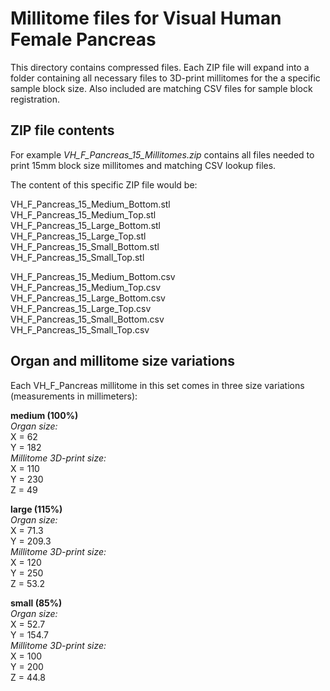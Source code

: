 # Millitome files for Visual Human Female Pancreas

This directory contains compressed files. Each ZIP file will expand into a folder containing all necessary files to 3D-print millitomes for the a specific sample block size. Also included are matching CSV files for sample block registration.

## ZIP file contents

<p>For example <em>VH_F_Pancreas_15_Millitomes.zip</em> contains all files needed to print 15mm block size millitomes and matching CSV lookup files.</p>

<p>The content of this specific ZIP file would be:</p>

VH_F_Pancreas_15_Medium_Bottom.stl<br>
VH_F_Pancreas_15_Medium_Top.stl<br>
VH_F_Pancreas_15_Large_Bottom.stl<br>
VH_F_Pancreas_15_Large_Top.stl<br>
VH_F_Pancreas_15_Small_Bottom.stl<br>
VH_F_Pancreas_15_Small_Top.stl<br>

VH_F_Pancreas_15_Medium_Bottom.csv<br>
VH_F_Pancreas_15_Medium_Top.csv<br>
VH_F_Pancreas_15_Large_Bottom.csv<br>
VH_F_Pancreas_15_Large_Top.csv<br>
VH_F_Pancreas_15_Small_Bottom.csv<br>
VH_F_Pancreas_15_Small_Top.csv<br>


## Organ and millitome size variations

<p>Each VH_F_Pancreas millitome in this set comes in three size variations (measurements in millimeters):</p>

<strong>medium (100%)</strong><br>
<em>Organ size:</em><br>
X = 62<br>
Y = 182<br>
<em>Millitome 3D-print size:</em><br>
X = 110<br>
Y = 230<br>
Z = 49<br>

<strong>large (115%)</strong><br>
<em>Organ size:</em><br>
X = 71.3<br>
Y = 209.3<br>
<em>Millitome 3D-print size:</em><br>
X = 120<br>
Y = 250<br>
Z = 53.2<br>

<strong>small (85%)</strong><br>
<em>Organ size:</em><br>
X = 52.7<br>
Y = 154.7<br>
<em>Millitome 3D-print size:</em><br>
X = 100<br>
Y = 200<br>
Z = 44.8<br>
